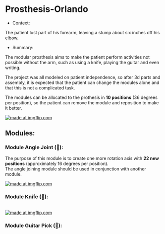 # Prosthesis-Orlando

* Context:

The patient lost part of his forearm, leaving a stump about six inches off his elbow.<br>

* Summary:

The modular prosthesis aims to make the patient perform activities not possible without the arm, such as using a knife, playing the guitar and even writing.<br>

The project was all modeled on patient independence, so after 3d parts and assembly, it is expected that the patient can change the modules alone and that this is not a complicated task.<br>

The modules can be allocated to the prothesis in **10 positions** (36 degrees per position), so the patient can remove the module and reposition to make it better.<br>

<a href="https://imgflip.com/gif/31bflt"><img src="https://i.imgflip.com/31bflt.gif" title="made at imgflip.com"/></a></center>

## Modules:

### Module Angle Joint (:triangular_ruler:):

The purpose of this module is to create one more rotation axis with **22 new positions** (approximately 16 degrees per position).<br>
The angle joining module should be used in conjunction with another module.<br>

<a href="https://imgflip.com/gif/31bg6d"><img src="https://i.imgflip.com/31bg6d.gif" title="made at imgflip.com"/></a>

### Module Knife (:hocho:):
<br/>
<a href="https://imgflip.com/gif/31bgcf"><img src="https://i.imgflip.com/31bgcf.gif" title="made at imgflip.com"/></a>

### Module Guitar Pick (:guitar:):
